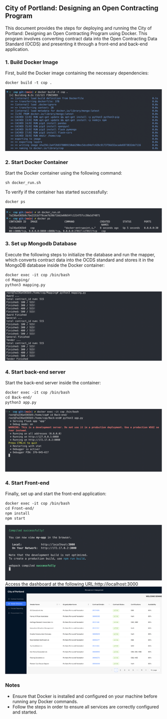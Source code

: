 ## City of Portland: Designing an Open Contracting Program
This document provides the steps for deploying and running the City of Portland: Designing an Open Contracting Program using Docker. This program involves converting contract data into the Open Contracting Data Standard (OCDS) and presenting it through a front-end and back-end application.
### **1. Build Docker Image**
First, build the Docker image containing the necessary dependencies:
```
docker build -t cop .
```
![Alt text](./src/docker_build.png)

### **2. Start Docker Container**
Start the Docker container using the following command:
```
sh docker_run.sh
```
To verify if the container has started successfully:
```
docker ps
```
![Alt text](./src/docker_run.png)

### **3. Set up Mongodb Database**
Execute the following steps to initialize the database and run the mapper, which converts contract data into the OCDS standard and stores it in the MongoDB database inside the Docker container:
```
docker exec -it cop /bin/bash
cd Mapping/
python3 mapping.py
```
![Alt text](./src/initiate_db.png)
### **4. Start back-end server**
Start the back-end server inside the container:
```
docker exec -it cop /bin/bash
cd Back-end/
python3 app.py
```
![Alt text](./src/back_end.png)
### **4. Start Front-end**
Finally, set up and start the front-end application:
```
docker exec -it cop /bin/bash
cd Front-end/
npm install
npm start
```
![Alt text](./src/front_end.png)
Access the dashboard at the following URL:http://localhost:3000
![Alt text](./src/dash_board.png)
### **Notes**
- Ensure that Docker is installed and configured on your machine before running any Docker commands.
- Follow the steps in order to ensure all services are correctly configured and started.
